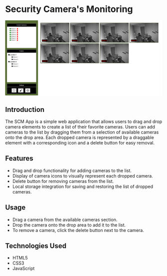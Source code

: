 # Security Camera's Monitoring

![App Screenshot](preview_01.png)

## Introduction
The SCM App is a simple web application that allows users to drag and drop camera elements to create a list of their favorite cameras. Users can add cameras to the list by dragging them from a selection of available cameras onto the drop area. 
Each dropped camera is represented by a draggable element with a corresponding icon and a delete button for easy removal.

## Features
+ Drag and drop functionality for adding cameras to the list.
+ Display of camera icons to visually represent each dropped camera.
+ Delete button for removing cameras from the list.
+ Local storage integration for saving and restoring the list of dropped cameras.

## Usage
+ Drag a camera from the available cameras section.
+ Drop the camera onto the drop area to add it to the list.
+ To remove a camera, click the delete button next to the camera.

## Technologies Used
+ HTML5
+ CSS3
+ JavaScript
